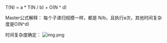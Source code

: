 T(N) = a * T(N / b) + O(N ^ d)

Master公式解释：
每个子递归规模一样，都是 N/b，且执行a次，其他时间复杂度是O(N^d)

时间复杂度确定：
![img.png](https://gitee.com/zhf19970510/image-server/raw/master/img_2024/20240625060312.png)